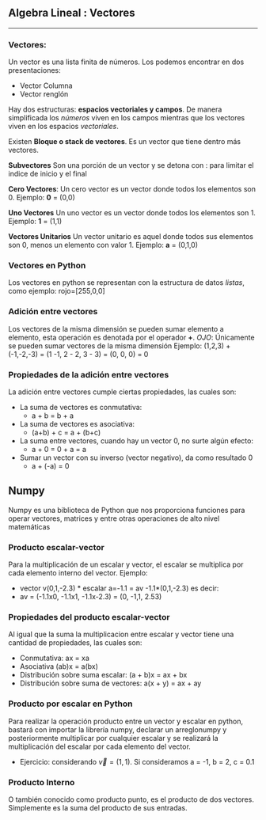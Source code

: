 ## Algebra Lineal : Vectores
---

### Vectores:
Un vector es una lista finita de números. Los podemos encontrar en dos presentaciones:
- Vector Columna
- Vector renglón

Hay dos estructuras: **espacios vectoriales y campos**. De manera simplificada los *números* viven en los campos mientras que los vectores viven en los espacios *vectoriales*.

Existen **Bloque o stack de vectores**. Es un vector que tiene dentro más vectores.

**Subvectores** Son una porción de un vector y se detona con : para limitar el indice de inicio y el final

**Cero Vectores**: Un cero vector es un vector donde todos los elementos son 0. Ejemplo: **0** = (0,0)

**Uno Vectores** Un uno vector es un vector donde todos los elementos son 1. Ejemplo: **1** = (1,1)

**Vectores Unitarios** Un vector unitario es aquel donde todos sus elementos son 0, menos un elemento con valor 1. Ejemplo: **a** = (0,1,0)

### Vectores en Python
Los vectores en python se representan con la estructura de datos *listas*, como ejemplo: rojo=[255,0,0] 

### Adición entre vectores
Los vectores de la misma dimensión se pueden sumar elemento a elemento, esta operación es denotada por el operador **+**.
*OJO*: Únicamente se pueden sumar vectores de la misma dimensión
Ejemplo:
 (1,2,3) + (-1,-2,-3) = (1 -1, 2 - 2, 3 - 3) = (0, 0, 0) = 0

### Propiedades de la adición entre vectores
La adición entre vectores cumple ciertas propiedades, las cuales son:
- La suma de vectores es conmutativa:
    - a + b = b + a
- La suma de vectores es asociativa:
    - (a+b) + c = a + (b+c)
- La suma entre vectores, cuando hay un vector 0, no surte algún efecto:
    - a + 0 = 0 + a = a
- Sumar un vector con su inverso (vector negativo), da como resultado 0
    - a + (-a) = 0 

## Numpy
Numpy es una biblioteca de Python que nos proporciona funciones para operar vectores, matrices y entre otras operaciones de alto nivel matemáticas

### Producto escalar-vector
Para la multiplicación de un escalar y vector, el escalar se multiplica por cada elemento interno del vector. Ejemplo:
- vector v(0,1,-2.3) * escalar a=-1.1 = av -1.1*(0,1,-2.3) es decir:
- av = (-1.1x0, -1.1x1, -1.1x-2.3) = (0, -1,1, 2.53)

### Propiedades del producto escalar-vector
Al igual que la suma la multiplicacion entre escalar y vector tiene una cantidad de propiedades, las cuales son:
- Conmutativa: ax = xa
- Asociativa (ab)x = a(bx)
- Distribución sobre suma escalar: (a + b)x = ax + bx 
- Distribución sobre suma de vectores: a(x + y) = ax + ay

### Producto por escalar en Python
Para realizar la operación producto entre un vector y escalar en python, bastará con importar la librería numpy, declarar un arreglonumpy y posteriormente multiplicar por cualquier escalar y se realizará la multiplicación del escalar por cada elemento del vector.

- Ejercicio:
considerando $\vec{v} = (1,1)$. Si consideramos a = -1, b = 2, c = 0.1

### Producto Interno
O también conocido como producto punto, es el producto de dos vectores.
Simplemente es la suma del producto de sus entradas.